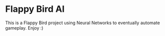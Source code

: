 # Flappy Bird AI
This is a Flappy Bird project using Neural Networks to eventually automate gameplay. Enjoy :)
